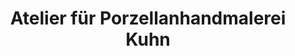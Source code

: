 ---
title: "Atelier für Porzellanhandmalerei Kuhn"
url: /thermalbad-wiesenbad/atelier-fuer-porzellanhandmalerei-kuhn/
shop: Allgemein
---